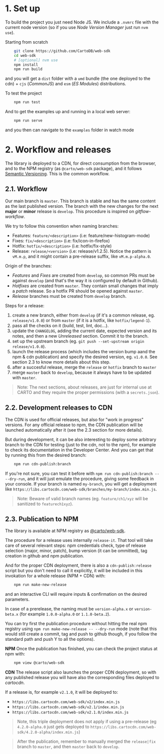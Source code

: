 # 1. Set up

To build the project you just need Node JS. We include a `.nvmrc` file with the current node version (so if you use *Node Version Manager* just run `nvm use`).

Starting from scratch
```bash
    git clone https://github.com/CartoDB/web-sdk
    cd web-sdk
    # [optional] nvm use
    npm install
    npm run build
```
and you will get a `dist` folder with a `umd` bundle (the one deployed to the cdn) + `cjs` (*CommonJS*) and `esm` (*ES Modules*) distributions.

To test the project
```bash
    npm run test
```

And to get the examples up and running in a local web server:
```bash
    npm run serve
```
and you then can navigate to the `examples` folder in watch mode


# 2. Workflow and releases

The library is deployed to a CDN, for direct consumption from the browser, and to the NPM registry (as `@carto/web-sdk` package), and it follows [Semantic Versioning](http://semver.org/spec/v2.0.0.html). This is the common workflow.


## 2.1. Workflow

Our main branch is `master`. This branch is stable and has the same content as the last published version. The branch with the new changes for the next **major** or **minor** release is `develop`. This procedure is inspired on *gitflow-workflow*.

We try to follow this convention when naming branches:
- Features: `feature/<description>` (i.e: feature/new-histogram-mode)
- Fixes: `fix/<description>`  (i.e: fix/icon-in-firefox)
- Hotfix: `hotfix/<description>` (i.e: hotfix/fix-style)
- Release: `release/<version>` (i.e: release/v1.2.5). Notice the pattern is `vM.m.p`, and it might contain a pre-release suffix, like `vM.m.p-alpha.0`.

Origin of the branches:
- _Features_ and _Fixes_ are created from `develop`, so common PRs must be against `develop` (and that's the way it is configured by default in Github).
- _Hotfixes_ are created from `master`. They contain small changes that imply a *patch* release. So a hotfix PR should be opened against `master`.
- _Release_ branches must be created from `develop` branch.

Steps for a release:
1. create a new branch, either from `develop` (if it's a common release, eg. `release/v1.0.0`) or from `master` (if it is a hotfix, like `hotfix/legend-1`).
2. pass all the checks on it (build, test, lint, doc...).
3. update the `CHANGELOG`, adding the current date, expected version and its notes, and then a new *Unreleased* section. Commit it to the branch.
4. set up the upstream branch (eg. `git push --set-upstream origin release/v1.0.0`).
4. launch the release process (which includes the version bump aand the npm & cdn publication) and specify the desired version, eg. `v1.0.0`. See section 2.3 to know more details about this step.
5. after a succesful release, merge the `release` or `hotfix` branch to `master`
6. merge `master` back to `develop`, because it always have to be updated with `master`.

> Note: The next sections, about releases, are just for internal use at CARTO and they require the proper permissions (with a `secrets.json`).


## 2.2. Development releases to CDN

The CDN is used for official releases, but also for "work in progress" versions. For any official release to npm, the CDN publication will be launched automatically after it (see the 2.3 section for more details).

But during development, it can be also interesting to deploy some arbitrary branch to the CDN for testing (just to the cdn, not to the npm), for example to check its documentation in the Developer Center. And you can get that by running this from the desired branch:

```bash
    npm run cdn-publish:branch
```
If you're not sure, you can test it before with `npm run cdn-publish:branch -- --dry-run`, and it will just emulate the procedure, giving some feedback in your console. If your branch is named `my-branch`, you will get a deployment like `https://libs.cartocdn.com/web-sdk/branches/my-branch/index.min.js`.

> Note: Beware of valid branch names (eg. `feature/ch1/xyz` will be sanitized to `featurech1xyz`).


## 2.3. Publication to NPM

The library is available at NPM registry as [@carto/web-sdk](https://www.npmjs.com/package/@carto/web-sdk).

The procedure for a release uses internally `release-it`. That tool will take care of several relevant steps: npm credentials check, type of release selection (major, minor, patch), bump version (it can be ommitted), tag creation in github and npm publication.

And for the proper CDN deployment, there is also a `cdn-publish:release` script but you don't need to call it explicitly, it will be included in this invokation for a whole release (NPM + CDN) with:

```bash
    npm run make-new-release
```
and an interactive CLI will require inputs & confirmation on the desired parameters.

In case of a prerelease, the naming must be `version-alpha.x` or `version-beta.x` (for example `1.0.0-alpha.0` or `1.1.0-beta.2`).

You can try first the publication procedure without hitting the real npm registry using `npm run make-new-release -- --dry-run` mode (note that this would still create a commit, tag and push to github though, if you follow the standard path and push Y to all the options).

**NPM**
Once the publication has finished, you can check the project status at npm with:
```bash
    npm view @carto/web-sdk
```

**CDN**
The release script also launches the proper CDN deployment, so with any published release you will have also the corresponding files deployed to *cartocdn*. 

If a release is, for example `v2.1.0`, it will be deployed to:
- `https://libs.cartocdn.com/web-sdk/v2/index.min.js`
- `https://libs.cartocdn.com/web-sdk/v2.1/index.min.js`
- `https://libs.cartocdn.com/web-sdk/v2.1.0/index.min.js`

> Note, this triple deployment does not apply if using a pre-release (eg `4.2.0-alpha.0` just gets deployed to `https://libs.cartocdn.com/web-sdk/4.2.0-alpha/index.min.js`)


> After the publication, remember to manually merged the `release|fix` branch to `master`, and then `master` back to `develop`.

